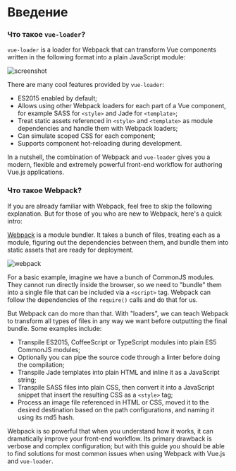 # Введение

### Что такое `vue-loader`?

`vue-loader` is a loader for Webpack that can transform Vue components written in the following format into a plain JavaScript module:

![screenshot](http://blog.evanyou.me/images/vue-component.png)

There are many cool features provided by `vue-loader`:

- ES2015 enabled by default;
- Allows using other Webpack loaders for each part of a Vue component, for example SASS for `<style>` and Jade for `<template>`;
- Treat static assets referenced in `<style>` and `<template>` as module dependencies and handle them with Webpack loaders;
- Can simulate scoped CSS for each component;
- Supports component hot-reloading during development.

In a nutshell, the combination of Webpack and `vue-loader` gives you a modern, flexible and extremely powerful front-end workflow for authoring Vue.js applications.

### Что такое Webpack?

If you are already familiar with Webpack, feel free to skip the following explanation. But for those of you who are new to Webpack, here's a quick intro:

[Webpack](http://webpack.github.io/) is a module bundler. It takes a bunch of files, treating each as a module, figuring out the dependencies between them, and bundle them into static assets that are ready for deployment.

![webpack](http://webpack.github.io/assets/what-is-webpack.png)

For a basic example, imagine we have a bunch of CommonJS modules. They cannot run directly inside the browser, so we need to "bundle" them into a single file that can be included via a `<script>` tag. Webpack can follow the dependencies of the `require()` calls and do that for us.

But Webpack can do more than that. With "loaders", we can teach Webpack to transform all types of files in any way we want before outputting the final bundle. Some examples include:

- Transpile ES2015, CoffeeScript or TypeScript modules into plain ES5 CommonJS modules;
- Optionally you can pipe the source code through a linter before doing the compilation;
- Transpile Jade templates into plain HTML and inline it as a JavaScript string;
- Transpile SASS files into plain CSS, then convert it into a JavaScript snippet that insert the resulting CSS as a `<style>` tag;
- Process an image file referenced in HTML or CSS, moved it to the desired destination based on the path configurations, and naming it using its md5 hash.

Webpack is so powerful that when you understand how it works, it can dramatically improve your front-end workflow. Its primary drawback is verbose and complex configuration; but with this guide you should be able to find solutions for most common issues when using Webpack with Vue.js and `vue-loader`.
